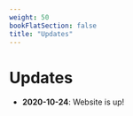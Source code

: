 ```yaml
---
weight: 50
bookFlatSection: false
title: "Updates"
---
```


# Updates

 - **2020-10-24**: Website is up!
